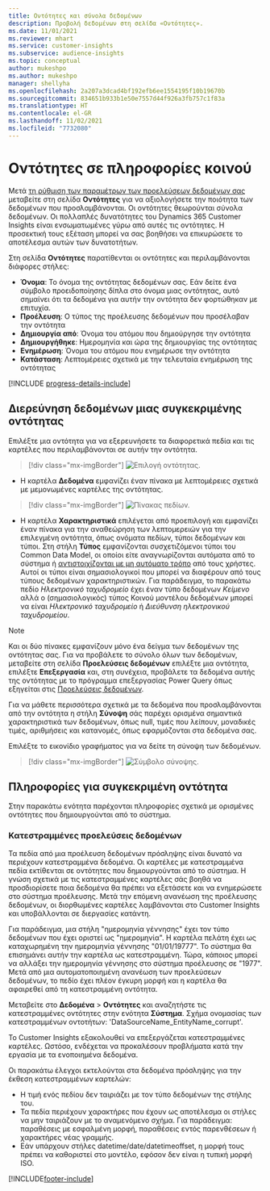 ```yaml
---
title: Οντότητες και σύνολα δεδομένων
description: Προβολή δεδομένων στη σελίδα «Οντότητες».
ms.date: 11/01/2021
ms.reviewer: mhart
ms.service: customer-insights
ms.subservice: audience-insights
ms.topic: conceptual
author: mukeshpo
ms.author: mukeshpo
manager: shellyha
ms.openlocfilehash: 2a207a3dcad4bf192efb6ee1554195f10b19670b
ms.sourcegitcommit: 834651b933b1e50e7557d44f926a3fb757c1f83a
ms.translationtype: HT
ms.contentlocale: el-GR
ms.lasthandoff: 11/02/2021
ms.locfileid: "7732080"
---
```

# <a name="entities-in-audience-insights"></a>Οντότητες σε πληροφορίες κοινού

Μετά [τη ρύθμιση των παραμέτρων των προελεύσεων δεδομένων σας](data-sources.md) μεταβείτε στη σελίδα **Οντότητες** για να αξιολογήσετε την ποιότητα των δεδομένων που προσλαμβάνονται. Οι οντότητες θεωρούνται σύνολα δεδομένων. Οι πολλαπλές δυνατότητες του Dynamics 365 Customer Insights είναι ενσωματωμένες γύρω από αυτές τις οντότητες. Η προσεκτική τους εξέταση μπορεί να σας βοηθήσει να επικυρώσετε το αποτέλεσμα αυτών των δυνατοτήτων.

Στη σελίδα **Οντότητες** παρατίθενται οι οντότητες και περιλαμβάνονται διάφορες στήλες:

- **Όνομα**: Το όνομα της οντότητας δεδομένων σας. Εάν δείτε ένα σύμβολο προειδοποίησης δίπλα στο όνομα μιας οντότητας, αυτό σημαίνει ότι τα δεδομένα για αυτήν την οντότητα δεν φορτώθηκαν με επιτυχία.
- **Προέλευση**: Ο τύπος της προέλευσης δεδομένων που προσέλαβαν την οντότητα
- **Δημιουργία από**: Όνομα του ατόμου που δημιούργησε την οντότητα
- **Δημιουργήθηκε**: Ημερομηνία και ώρα της δημιουργίας της οντότητας
- **Ενημέρωση**: Όνομα του ατόμου που ενημέρωσε την οντότητα
- **Κατάσταση**: Λεπτομέρειες σχετικά με την τελευταία ενημέρωση της οντότητας

[!INCLUDE [progress-details-include](../includes/progress-details-pane.md)]

## <a name="explore-a-specific-entitys-data"></a>Διερεύνηση δεδομένων μιας συγκεκριμένης οντότητας

Επιλέξτε μια οντότητα για να εξερευνήσετε τα διαφορετικά πεδία και τις καρτέλες που περιλαμβάνονται σε αυτήν την οντότητα.

> [!div class="mx-imgBorder"]
> ![Επιλογή οντότητας.](media/data-manager-entities-data.png "Επιλογή μιας οντότητας")

- Η καρτέλα **Δεδομένα** εμφανίζει έναν πίνακα με λεπτομέρειες σχετικά με μεμονωμένες καρτέλες της οντότητας.

> [!div class="mx-imgBorder"]
> ![Πίνακας πεδίων.](media/data-manager-entities-fields.PNG "Πίνακας πεδίων")

- Η καρτέλα **Χαρακτηριστικά** επιλέγεται από προεπιλογή και εμφανίζει έναν πίνακα για την αναθεώρηση των λεπτομερειών για την επιλεγμένη οντότητα, όπως ονόματα πεδίων, τύποι δεδομένων και τύποι. Στη στήλη **Τύπος** εμφανίζονται συσχετιζόμενοι τύποι του Common Data Model, οι οποίοι είτε αναγνωρίζονται αυτόματα από το σύστημα ή [αντιστοιχίζονται με μη αυτόματο τρόπο](map-entities.md) από τους χρήστες. Αυτοί οι τύποι είναι σημασιολογικοί που μπορεί να διαφέρουν από τους τύπους δεδομένων χαρακτηριστικών. Για παράδειγμα, το παρακάτω πεδίο *Ηλεκτρονικό ταχυδρομείο* έχει έναν τύπο δεδομένων *Κείμενο* αλλά ο (σημασιολογικός) τύπος Κοινού μοντέλου δεδομένων μπορεί να είναι *Ηλεκτρονικό ταχυδρομείο* ή *Διεύθυνση ηλεκτρονικού ταχυδρομείου*.

> [!NOTE]
> Και οι δύο πίνακες εμφανίζουν μόνο ένα δείγμα των δεδομένων της οντότητας σας. Για να προβάλετε το σύνολο όλων των δεδομένων, μεταβείτε στη σελίδα **Προελεύσεις δεδομένων** επιλέξτε μια οντότητα, επιλέξτε **Επεξεργασία** και, στη συνέχεια, προβάλετε τα δεδομένα αυτής της οντότητας με το πρόγραμμα επεξεργασίας Power Query όπως εξηγείται στις [Προελεύσεις δεδομένων](data-sources.md).

Για να μάθετε περισσότερα σχετικά με τα δεδομένα που προσλαμβάνονται από την οντότητα η στήλη **Σύνοψη** σάς παρέχει ορισμένα σημαντικά χαρακτηριστικά των δεδομένων, όπως null, τιμές που λείπουν, μοναδικές τιμές, αριθμήσεις και κατανομές, όπως εφαρμόζονται στα δεδομένα σας.

Επιλέξτε το εικονίδιο γραφήματος για να δείτε τη σύνοψη των δεδομένων.

> [!div class="mx-imgBorder"]
> ![Σύμβολο σύνοψης.](media/data-manager-entities-summary.png "Πίνακας σύνοψης δεδομένων")

## <a name="entity-specific-information"></a>Πληροφορίες για συγκεκριμένη οντότητα

Στην παρακάτω ενότητα παρέχονται πληροφορίες σχετικά με ορισμένες οντότητες που δημιουργούνται από το σύστημα.

### <a name="corrupted-data-sources"></a>Κατεστραμμένες προελεύσεις δεδομένων

Τα πεδία από μια προέλευση δεδομένων πρόσληψης είναι δυνατό να περιέχουν κατεστραμμένα δεδομένα. Οι καρτέλες με κατεστραμμένα πεδία εκτίθενται σε οντότητες που δημιουργούνται από το σύστημα. Η γνώση σχετικά με τις κατεστραμμένες καρτέλες σάς βοηθά να προσδιορίσετε ποια δεδομένα θα πρέπει να εξετάσετε και να ενημερώσετε στο σύστημα προέλευσης. Μετά την επόμενη ανανέωση της προέλευσης δεδομένων, οι διορθωμένες καρτέλες λαμβάνονται στο Customer Insights και υποβάλλονται σε διεργασίες κατάντη. 

Για παράδειγμα, μια στήλη "ημερομηνία γέννησης" έχει τον τύπο δεδομένων που έχει οριστεί ως "ημερομηνία". Η καρτέλα πελάτη έχει ως καταχωρημένη την ημερομηνία γέννησης "01/01/19777". Το σύστημα θα επισημάνει αυτήν την καρτέλα ως κατεστραμμένη. Τώρα, κάποιος μπορεί να αλλάξει την ημερομηνία γέννησης στο σύστημα προέλευσης σε "1977". Μετά από μια αυτοματοποιημένη ανανέωση των προελεύσεων δεδομένων, το πεδίο έχει πλέον έγκυρη μορφή και η καρτέλα θα αφαιρεθεί από τη κατεστραμμένη οντότητα. 

Μεταβείτε στο **Δεδομένα** > **Οντότητες** και αναζητήστε τις κατεστραμμένες οντότητες στην ενότητα **Σύστημα**. Σχήμα ονομασίας των κατεστραμμένων οντοτήτων: 'DataSourceName_EntityName_corrupt'.

Το Customer Insights εξακολουθεί να επεξεργάζεται κατεστραμμένες καρτέλες. Ωστόσο, ενδέχεται να προκαλέσουν προβλήματα κατά την εργασία με τα ενοποιημένα δεδομένα.

Οι παρακάτω έλεγχοι εκτελούνται στα δεδομένα πρόσληψης για την έκθεση κατεστραμμένων καρτελών: 

- Η τιμή ενός πεδίου δεν ταιριάζει με τον τύπο δεδομένων της στήλης του.
- Τα πεδία περιέχουν χαρακτήρες που έχουν ως αποτέλεσμα οι στήλες να μην ταιριάζουν με το αναμενόμενο σχήμα. Για παράδειγμα: παραθέσεις με εσφαλμένη μορφή, παραθέσεις εντός παρενθέσεων ή χαρακτήρες νέας γραμμής.
- Εάν υπάρχουν στήλες datetime/date/datetimeoffset, η μορφή τους πρέπει να καθοριστεί στο μοντέλο, εφόσον δεν είναι η τυπική μορφή ISO.



[!INCLUDE[footer-include](../includes/footer-banner.md)]
